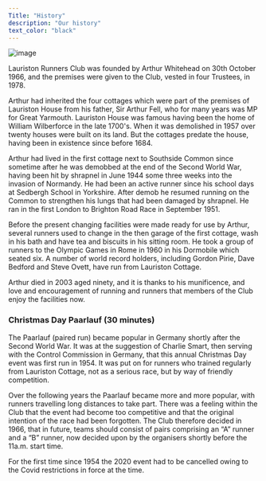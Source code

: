 ```yaml
---
Title: "History"
description: "Our history"
text_color: "black"
---
```


![image](https://www.lauristonrunners.club/img/arthur1.jpg)

Lauriston Runners Club was founded by Arthur Whitehead on 30th October 1966, and the premises were given to the Club, vested in four Trustees, in 1978.

Arthur had inherited the four cottages which were part of the premises of Lauriston House from his father, Sir Arthur Fell, who for many years was MP for Great Yarmouth.  Lauriston House was famous having been the home of William Wilberforce in the late 1700's.  When it was demolished in 1957 over twenty houses were built on its land.  But the cottages predate the house, having been in existence since before 1684.

Arthur had lived in the first cottage next to Southside Common since sometime after he was demobbed at the end of the Second World War, having been hit by shrapnel in June 1944 some three weeks into the invasion of Normandy.  He had  been an active runner since his school days at Sedbergh School in Yorkshire.  After demob he resumed running on the Common to strengthen his lungs that had been damaged by shrapnel.  He ran in the first London to Brighton Road Race in September 1951.

Before the present changing facilities were made ready for use by Arthur, several runners used to change in the then garage of the first cottage, wash in his bath and have tea and biscuits in his sitting room.  He took a group of runners to the Olympic Games in Rome in 1960 in his Dormobile which seated six.  A number of world record holders, including Gordon Pirie, Dave Bedford and Steve Ovett, have run from Lauriston Cottage.

Arthur died in 2003 aged ninety, and it is thanks to his munificence, and love and encouragement of running and runners that members of the Club enjoy the facilities now.

### Christmas Day Paarlauf (30 minutes)

The Paarlauf (paired run) became popular in Germany shortly after the Second World War.  It was at the suggestion of Charlie Smart, then serving with the Control Commission in Germany, that this annual Christmas Day event was first run in 1954.  It was put on for runners who trained regularly from Lauriston Cottage, not as a serious race, but by way of friendly competition.

Over the following years the Paarlauf became more and more popular, with runners travelling long distances to take part.  There was a feeling within the Club that the event had become too competitive and that the original intention of the race had been forgotten.  The Club therefore decided in 1966, that in future, teams should consist of pairs comprising an “A” runner and a “B” runner, now decided upon by the organisers shortly before the 11a.m. start time.

For the first time since 1954 the 2020 event had to be cancelled owing to the Covid restrictions in force at the time.
